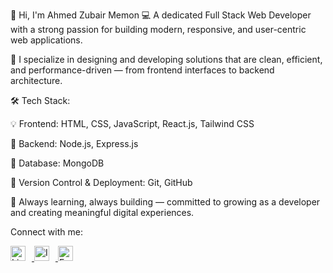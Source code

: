 👋 Hi, I'm Ahmed Zubair Memon
💻 A dedicated Full Stack Web Developer with a strong passion for building modern, responsive, and user-centric web applications.

🚀 I specialize in designing and developing solutions that are clean, efficient, and performance-driven — from frontend interfaces to backend architecture.

🛠️ Tech Stack:

💡 Frontend: HTML, CSS, JavaScript, React.js, Tailwind CSS

🔧 Backend: Node.js, Express.js

💾 Database: MongoDB

📁 Version Control & Deployment: Git, GitHub

📌 Always learning, always building — committed to growing as a developer and creating meaningful digital experiences.

<p>Connect with me:</p>
<a href="https://www.linkedin.com/in/ahmed-zubair-memon-8ba401317/" target="_blank">
  <img src="https://cdn.jsdelivr.net/gh/simple-icons/simple-icons/icons/linkedin.svg" alt="LinkedIn" width="24" style="margin-right:10px;">
</a>
<a href="https://www.instagram.com/Ahmed_zubair_memon" target="_blank">
  <img src="https://cdn.jsdelivr.net/gh/simple-icons/simple-icons/icons/instagram.svg" alt="Instagram" width="24" style="margin-right:10px;">
</a>
<a href="https://www.facebook.com/ahmedzubair.memon?mibextid=ZbWKwL" target="_blank">
  <img src="https://cdn.jsdelivr.net/gh/simple-icons/simple-icons/icons/facebook.svg" alt="Facebook" width="24">
</a>
